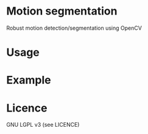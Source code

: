 # Motion segmentation
Robust motion detection/segmentation using OpenCV

# Usage

# Example

# Licence
GNU LGPL v3 (see LICENCE)

